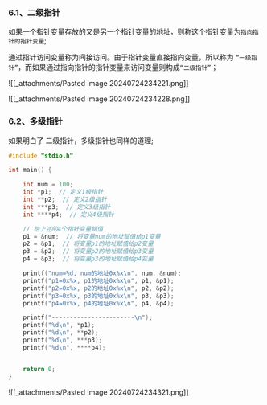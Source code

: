 ### 6.1、二级指针

如果一个指针变量存放的又是另一个指针变量的地址，则称这个指针变量为`指向指针的指针变量`;

通过指针访问变量称为间接访问。由于指针变量直接指向变量，所以称为 `“一级指针”`，而如果通过指向指针的指针变量来访问变量则构成`“二级指针”`；

![[_attachments/Pasted image 20240724234221.png]]

![[_attachments/Pasted image 20240724234228.png]]

### 6.2、多级指针

如果明白了 二级指针，多级指针也同样的道理;

```c
#include "stdio.h"

int main() {

    int num = 100;
    int *p1;  // 定义1级指针
    int **p2;  // 定义2级指针
    int ***p3;  // 定义3级指针
    int ****p4;  // 定义4级指针

    // 给上述的4个指针变量赋值
    p1 = &num;  // 将变量num的地址赋值给p1变量
    p2 = &p1;  // 将变量p1的地址赋值给p2变量
    p3 = &p2;  // 将变量p2的地址赋值给p3变量
    p4 = &p3;  // 将变量p3的地址赋值给p4变量

    printf("num=%d, num的地址0x%x\n", num, &num);
    printf("p1=0x%x, p1的地址0x%x\n", p1, &p1);
    printf("p2=0x%x, p2的地址0x%x\n", p2, &p2);
    printf("p3=0x%x, p3的地址0x%x\n", p3, &p3);
    printf("p4=0x%x, p4的地址0x%x\n", p4, &p4);

    printf("-----------------------\n");
    printf("%d\n", *p1);
    printf("%d\n", **p2);
    printf("%d\n", ***p3);
    printf("%d\n", ****p4);


    return 0;
}
```

![[_attachments/Pasted image 20240724234321.png]]
